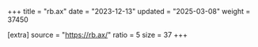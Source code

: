 +++
title = "rb.ax"
date = "2023-12-13"
updated = "2025-03-08"
weight = 37450

[extra]
source = "https://rb.ax/"
ratio = 5
size = 37
+++

